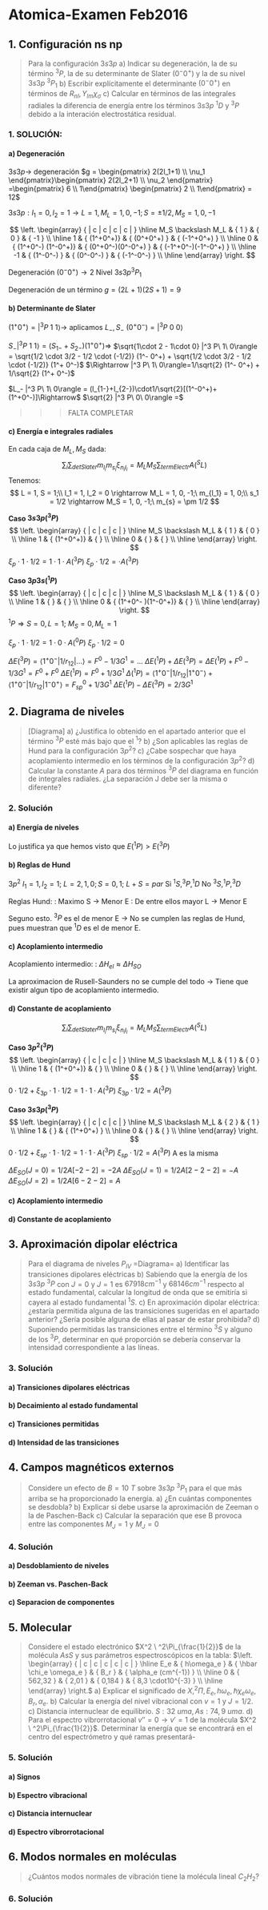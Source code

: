 

# Atomica-Examen Feb2016

## 1. Configuración ns np
> Para la configuración $3s3p$
a) Indicar su degeneración, la de su término $^3P$, la de su determinante de Slater $(0^- 0^+)$ y la de su nivel $3s3p\ ^3P_1$
b) Escribir explícitamente el determinante $(0^- 0^+)$ en términos de $R_{nl},Y_{lm}\chi_{\sigma}$
c) Calcular en términos de las integrales radiales la diferencia de energía entre los términos $3s3p\ ^1D$ y $^3P$ debido a la interación electrostática residual.
### 1. SOLUCIÓN:
#### a) Degeneración
$3s3p \rightarrow$ degeneración $g = \begin{pmatrix} 2(2l_1+1) \\ \nu_1 \end{pmatrix}\begin{pmatrix} 2(2l_2+1) \\ \nu_2 \end{pmatrix} =\begin{pmatrix} 6 \\ 1\end{pmatrix} \begin{pmatrix} 2 \\ 1\end{pmatrix} = 12$

$3s3p: l_1=0,l_2=1\rightarrow L=1,M_L=1,0,-1;S=\pm 1/2, M_S=1,0,-1$

$$
\left. \begin{array} { | c | c | c | c | } \hline M_S \backslash M_L & { 1 } & { 0 } & { -1 } \\ \hline 1 & { (1^+0^+)} & { (0^+0^+) } & { (-1^+0^+) } \\ \hline 0 & { (1^+0^-)
(1^-0^+)} & { (0^+0^-)(0^-0^+) } & { (-1^+0^-)(-1^-0^+) } \\ \hline -1 & { (1^-0^-) } & { (0^-0^-) } & { (-1^-0^-) }  \\ \hline \end{array} \right.
$$

Degeneración $(0^-0^+)\rightarrow 2$
Nivel $3s3p ^3P_1$

Degeneración de un término $g = (2L+1)(2S+1) = 9$

#### b) Determinante de Slater
$(1^+0^+)= |^3 P\ 1\ 1\rangle\rightarrow$ aplicamos $L_-, S_-$
$(0^+0^-)= |^3 P\ 0\ 0\rangle$

$S_- |^3 P\ 1\ 1\rangle = (S_{1-}+S_{2-})(1^+0^+)\Rightarrow$
$\sqrt{1\cdot 2 - 1\cdot 0} |^3 P\ 1\ 0\rangle = \sqrt{1/2 \cdot 3/2 - 1/2 \cdot (-1/2)} (1^- 0^+) +  \sqrt{1/2 \cdot 3/2 - 1/2 \cdot (-1/2)} (1^+ 0^-)$
$\Rightarrow  |^3 P\ 1\ 0\rangle=1/\sqrt{2} (1^- 0^+) + 1/\sqrt{2} (1^+ 0^-)$

$L_- |^3 P\ 1\ 0\rangle = (l_{1-}+l_{2-})\cdot1/\sqrt{2}[(1^-0^+)+(1^+0^-)]\Rightarrow$
$\sqrt{2} |^3 P\ 0\ 0\rangle =$

>>>FALTA COMPLETAR


#### c) Energía e integrales radiales

En cada caja de $M_L,M_S$ dada:
$$
\sum_i\sum_{detSlater} m_{l_i} m_{s_i} \xi_{n_i l_i} = M_L M_S \sum_{termElectr} A( ^S L)
$$
Tenemos:
$$
L = 1, S = 1;\\ l_1 = 1, l_2 = 0 \rightarrow M_L = 1, 0, -1;\ m_{l_1} = 1, 0;\\ s_1 = 1/2 \rightarrow M_S = 1, 0, -1;\ m_{s} = \pm 1/2
$$

**Caso $3s3p(^3 P)$**
$$
\left. \begin{array} { | c | c | c | } \hline M_S \backslash M_L & { 1 } & { 0 } \\ \hline 1 & { (1^+0^+)} & {  }  \\ \hline 0 & { } & { } \\ \hline \end{array} \right.
$$
$\xi_p \cdot 1\cdot1/2 = 1 \cdot 1 \cdot A(^3 P)$
$\xi_p \cdot1/2 = \cdot A(^3 P)$


**Caso $3p3s(^1 P)$**
$$
\left. \begin{array} { | c | c | c | } \hline M_S \backslash M_L & { 1 } & { 0 } \\ \hline 1 & { } & {  }  \\ \hline 0 & { (1^+0^- )(1^-0^+)} & { } \\ \hline \end{array} \right.
$$
$^1 P \Rightarrow S=0, L = 1;\ M_S = 0, M_L = 1$

$\xi_p \cdot 1\cdot1/2 = 1 \cdot 0 \cdot A(^0 P)$
$\xi_p \cdot1/2 = 0$

$\Delta E(^3 P ) = \langle 1^+ 0^- |1/r_{12}|...\rangle = F^0 -1/3 G^1 = ...$
$\Delta E(^1 P )+\Delta E(^3 P ) =\Delta E(^1 P )+ F^0 -1/3 G^1 = F^0 +F^0$
$\Delta E(^1 P )= F^0 + 1/3 G^1$
$\Delta (^1 P ) = \langle 1^+ 0^- |1/r_{12}|1^+ 0^-\rangle  + \langle 1^+ 0^- |1/r_{12}|1^- 0^+\rangle  = F^0_{sp} +1/3 G^1$
$\Delta E(^1 P ) - \Delta E(^3 P ) =2/3 G^1$

## 2. Diagrama de niveles
>[Diagrama]
a) ¿Justifica lo obtenido en el apartado anterior que el término $^3 P$ esté más bajo que el $^1$?
b) ¿Son aplicables las reglas de Hund para la configuración $3p^2$?
c) ¿Cabe sospechar que haya acoplamiento intermedio en los términos de la configuración $3p^2$?
d) Calcular la constante $A$ para dos términos $^3P$ del diagrama en función de integrales radiales. ¿La separación J debe ser la misma o diferente?
### 2. Solución
#### a) Energía de niveles
Lo justifica ya que hemos visto que $E(^1P) > E ( ^ 3 P )$

#### b) Reglas de Hund
$3p^2$
$l_1 = 1 , l_2 = 1;\ L = 2 , 1 , 0; S = 0 , 1; \ L + S = par$
Si $^1 S, ^3 P, ^1 D$
No $^3 S, ^1 P, ^3 D$

Reglas Hund:
: Maximo S -> Menor E
: De entre ellos mayor L -> Menor E

Seguno esto. $^3P$ es el de menor E -> No se cumplen las reglas de Hund, pues muestran que $^1 D$ es el de menor E.

#### c) Acoplamiento intermedio
Acoplamiento intermedio:
: $\Delta H_{el} \approx \Delta H_{SO}$

La aproximacion de Rusell-Saunders no se cumple del todo -> Tiene que existir algun tipo de acoplamiento intermedio.

#### d) Constante de acoplamiento
$$
\sum_i\sum_{detSlater} m_{l_i} m_{s_i} \xi_{n_i l_i} = M_L M_S \sum_{termElectr} A( ^S L)
$$


**Caso $3p^2(^3 P)$**
$$
\left. \begin{array} { | c | c | c | } \hline M_S \backslash M_L & { 1 } & { 0 } \\ \hline 1 & { (1^+0^+)} & {  }  \\ \hline 0 & { } & { } \\ \hline \end{array} \right.
$$
$0 \cdot1/2 +\xi_{3p} \cdot 1\cdot1/2 = 1 \cdot 1 \cdot A(^3 P)$
$\xi_{3p} \cdot1/2 = A(^3 P)$


**Caso $3s3p(^3 P)$**
$$
\left. \begin{array} { | c | c | c | } \hline M_S \backslash M_L & { 2 } & { 1 } \\ \hline 1 & { } & { (1^+0^+) }  \\ \hline 0 & { } & { } \\ \hline \end{array} \right.
$$
$0 \cdot1/2 +\xi_{sp} \cdot 1\cdot1/2 = 1 \cdot 1 \cdot A(^3 P)$
$\xi_{sp} \cdot1/2 = A(^3 P)$
A es la misma

$\Delta E_{SO}(J =0 ) =1/2 A [-2-2]=-2A$
$\Delta E_{SO}(J =1 ) =1/2 A [2 -2-2]=-A$
$\Delta E_{SO}(J =2 ) =1/2 A [6 -2-2]=A$

#### c) Acoplamiento intermedio
#### d) Constante de acoplamiento

## 3. Aproximación dipolar eléctrica
>Para el diagrama de niveles $P_{IV}$
=Diagrama=
a) Identificar las transiciones dipolares eléctricas
b) Sabiendo que la energía de los $3s3p\ ^3 P$ con $J=0$ y $J=1$ es $67918 cm^{-1}$ y $68146 cm^{-1}$ respecto al estado fundamental, calcular la longitud de onda que se emitiría si cayera al estado fundamental $^1 S$.
c) En aproximación dipolar eléctrica: ¿estaría permitida alguna de las transiciones sugeridas en el apartado anterior? ¿Sería posible alguna de ellas al pasar de estar prohibida?
d) Suponiendo permitidas las transiciones entre el término $^3 S$ y alguno de los $^3 P$, determinar en qué proporción se debería conservar la intensidad correspondiente a las líneas.
### 3. Solución
#### a) Transiciones dipolares eléctricas
#### b) Decaimiento al estado fundamental
#### c) Transiciones permitidas
#### d) Intensidad de las transiciones


## 4. Campos magnéticos externos
> Considere un efecto de $B = 10 \ T$ sobre $3s3p\ ^3P_1$ para el que más arriba se ha proporcionado la energía.
a) ¿En cuántas componentes se desdobla?
b) Explicar si debe usarse la aproximación de Zeeman o la de Paschen-Back
c) Calcular la separación que ese B provoca entre las componentes $M_J = 1$ y $M_J = 0$

### 4. Solución
#### a) Desdoblamiento de niveles
#### b) Zeeman vs. Paschen-Back
#### c) Separacion de componentes

## 5. Molecular
> Considere el estado electrónico $X^2 \ ^2\Pi_{\frac{1}{2}}$ de la molécula $AsS$ y sus parámetros espectroscópicos en la tabla:
$\left. \begin{array} { | c | c | c | c | c | } \hline E_e & { h\omega_e  } & { \hbar \chi_e \omega_e } & { B_r } & { \alpha_e (cm^{-1}) } \\ \hline 0 & { 562,32 } & { 2,01 } & { 0,184 } & { 8,3 \cdot10^{-3} }
\\ \hline \end{array} \right.$
a) Explicar el significado de $X, ^2 \Pi, E_e, h\omega_e, \hbar\chi_e\omega_e, B_r, \alpha_e$.
b) Calcular la energía del nivel vibracional con $v=1$ y $J = 1/2$.
c) Distancia internuclear de equilibrio. $S: 32\ uma, As: 74,9\ uma$.
d) Para el espectro vibrorrotacional $v'' = 0 \rightarrow v'=1$ de la molécula $X^2 \ ^2\Pi_{\frac{1}{2}}$. Determinar la energía que se encontrará en el centro del espectrómetro y qué ramas presentará-

### 5. Solución
#### a) Signos




#### b) Espectro vibracional
#### c) Distancia internuclear
#### d) Espectro vibrorrotacional


## 6. Modos normales en moléculas
> ¿Cuántos modos normales de vibración tiene la molécula lineal $C_2H_2$?
### 6. Solución
